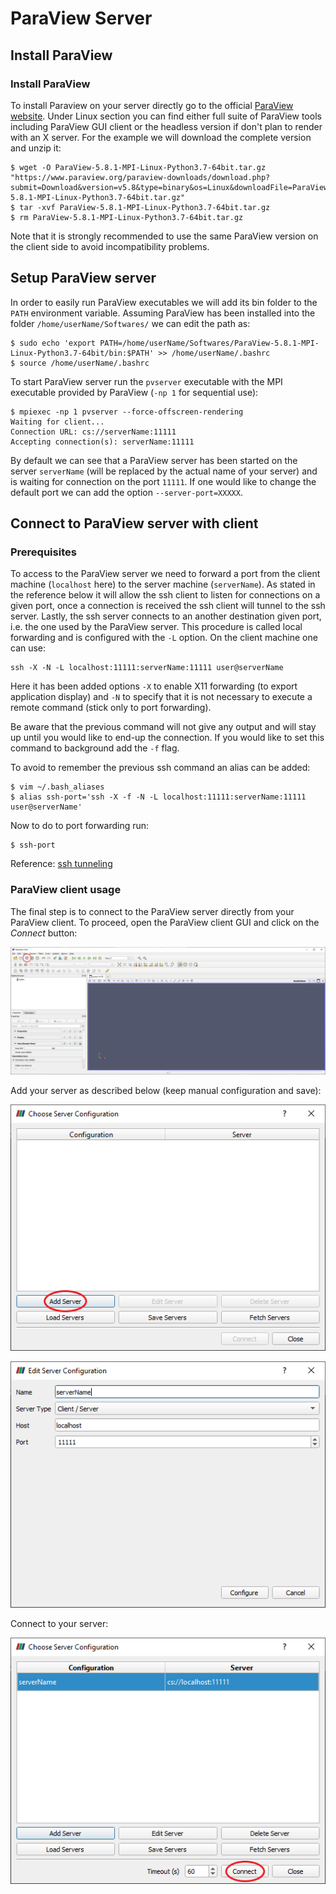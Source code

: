 # ParaView Server

## Install ParaView

### Install ParaView

To install Paraview on your server directly go to the official [ParaView website](https://www.paraview.org/). 
Under Linux section you can find either full suite of ParaView tools including ParaView GUI client or the headless version if don't plan to render with an X server. 
For the example we will download the complete version and unzip it:

```
$ wget -O ParaView-5.8.1-MPI-Linux-Python3.7-64bit.tar.gz "https://www.paraview.org/paraview-downloads/download.php?submit=Download&version=v5.8&type=binary&os=Linux&downloadFile=ParaView-5.8.1-MPI-Linux-Python3.7-64bit.tar.gz"
$ tar -xvf ParaView-5.8.1-MPI-Linux-Python3.7-64bit.tar.gz
$ rm ParaView-5.8.1-MPI-Linux-Python3.7-64bit.tar.gz
```

Note that it is strongly recommended to use the same ParaView version on the client side to avoid incompatibility problems.


## Setup ParaView server

In order to easily run ParaView executables we will add its bin folder to the `PATH` environment variable. 
Assuming ParaView has been installed into the folder `/home/userName/Softwares/` we can edit the path as:

```
$ sudo echo 'export PATH=/home/userName/Softwares/ParaView-5.8.1-MPI-Linux-Python3.7-64bit/bin:$PATH' >> /home/userName/.bashrc
$ source /home/userName/.bashrc
```

To start ParaView server run the `pvserver` executable with the MPI executable provided by ParaView (`-np 1` for sequential use):

```
$ mpiexec -np 1 pvserver --force-offscreen-rendering
Waiting for client...
Connection URL: cs://serverName:11111
Accepting connection(s): serverName:11111
```

By default we can see that a ParaView server has been started on the server `serverName` (will be replaced by the actual name of your server) and is waiting for connection on the port `11111`. 
If one would like to change the default port we can add the option `--server-port=XXXXX`.


## Connect to ParaView server with client

### Prerequisites

To access to the ParaView server we need to forward a port from the client machine (`localhost` here) to the server machine (`serverName`). 
As stated in the reference below it will allow the ssh client to listen for connections on a given port, once a connection is received the ssh client will tunnel to the ssh server. 
Lastly, the ssh server connects to an another destination given port, i.e. the one used by the ParaView server.
This procedure is called local forwarding and is configured with the `-L` option.
On the client machine one can use:

```
ssh -X -N -L localhost:11111:serverName:11111 user@serverName
```

Here it has been added options `-X` to enable X11 forwarding (to export application display) and `-N` to specify that it is not necessary to execute a remote command (stick only to port forwarding).

Be aware that the previous command will not give any output and will stay up until you would like to end-up the connection.
If you would like to set this command to background add the `-f` flag.

To avoid to remember the previous ssh command an alias can be added:

```
$ vim ~/.bash_aliases
$ alias ssh-port='ssh -X -f -N -L localhost:11111:serverName:11111 user@serverName'
```

Now to do to port forwarding run:

```
$ ssh-port
```

Reference: [ssh tunneling](https://www.ssh.com/ssh/tunneling/example)

### ParaView client usage

The final step is to connect to the ParaView server directly from your ParaView client. 
To proceed, open the ParaView client GUI and click on the *Connect* button:

![GUI](gui.png "Connect button on ParaView GUI")

Add your server as described below (keep manual configuration and save):

![Initial server list](initial-server-list.png "Initial server list")

![Server configuration](server-config.png "Server configuration")

Connect to your server:

![Final server list](final-server-list.png "Final server list")